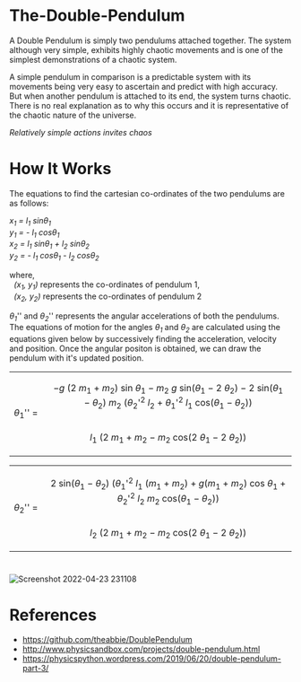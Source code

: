# The-Double-Pendulum
 A Double Pendulum is simply two pendulums attached together. The system although very simple, exhibits highly chaotic movements and is one of the simplest demonstrations of a chaotic system.
 
 A simple pendulum in comparison is a predictable system with its movements being very easy to ascertain and predict with high accuracy. But when another pendulum is attached to its end, the system turns chaotic. There is no real explanation as to why this occurs and it is representative of the chaotic nature of the universe.
 
 *Relatively simple actions invites chaos*

# How It Works

The equations to find the cartesian co-ordinates of the two pendulums are as follows:
 
*x<sub>1</sub> = l<sub>1</sub> sinθ<sub>1</sub> <br>*
*y<sub>1</sub> = - l<sub>1</sub> cosθ<sub>1</sub> <br>*
*x<sub>2</sub> = l<sub>1</sub> sinθ<sub>1</sub> + l<sub>2</sub> sinθ<sub>2</sub> <br>*
*y<sub>2</sub> = - l<sub>1</sub> cosθ<sub>1</sub> - l<sub>2</sub> cosθ<sub>2</sub> <br>*

where, <br>
&nbsp;&nbsp;*(x<sub>1</sub>, y<sub>1</sub>)* represents the co-ordinates of pendulum 1, <br>
&nbsp;&nbsp;*(x<sub>2</sub>, y<sub>2</sub>)* represents the co-ordinates of pendulum 2

*θ<sub>1</sub>*'' and *θ<sub>2</sub>*'' represents the angular accelerations of both the pendulums. The equations of motion for the angles  *θ<sub>1</sub>* and *θ<sub>2</sub>* are calculated using the equations given below by successively finding the acceleration, velocity and position. Once the angular positon is obtained, we can draw the pendulum with it's updated position.

<table class="fraction">
  <tbody>
    <tr>
      <td rowspan="2"><i>θ</i><sub>1</sub>''&nbsp;=&nbsp;</td>
      <td>
       <p align="center">
        −<i>g</i> (2 <i>m</i><sub>1</sub> + <i>m</i><sub>2</sub>) sin <i>θ</i
        ><sub>1</sub> − <i>m</i><sub>2</sub> <i>g</i> sin(<i>θ</i><sub>1</sub> −
        2 <i>θ</i><sub>2</sub>) − 2 sin(<i>θ</i><sub>1</sub> − <i>θ</i
        ><sub>2</sub>) <i>m</i><sub>2</sub> (<i>θ</i><sub>2</sub>'<sup>2</sup>
        <i>l</i><sub>2</sub> + <i>θ</i><sub>1</sub>'<sup>2</sup> <i>l</i
        ><sub>1</sub> cos(<i>θ</i><sub>1</sub> − <i>θ</i><sub>2</sub>))
        </p>
      </td>
    </tr>
    <tr>
      <td class="upper_line">
       <p align="center">
        <i>l</i><sub>1</sub> (2 <i>m</i><sub>1</sub> + <i>m</i><sub>2</sub> −
        <i>m</i><sub>2</sub> cos(2 <i>θ</i><sub>1</sub> − 2 <i>θ</i
        ><sub>2</sub>))
       </p>
      </td>
    </tr>
  </tbody>
</table>

<table class="fraction">
  <tbody>
    <tr>
      <td rowspan="2"><i>θ</i><sub>2</sub>''&nbsp;=&nbsp;</td>
      <td>
       <p align="center">
        2 sin(<i>θ</i><sub>1</sub> − <i>θ</i><sub>2</sub>) (<i>θ</i
        ><sub>1</sub>'<sup>2</sup> <i>l</i><sub>1</sub> (<i>m</i><sub>1</sub> +
        <i>m</i><sub>2</sub>) + <i>g</i>(<i>m</i><sub>1</sub> + <i>m</i
        ><sub>2</sub>) cos <i>θ</i><sub>1</sub> + <i>θ</i><sub>2</sub>'<sup
          >2</sup
        >
        <i>l</i><sub>2</sub> <i>m</i><sub>2</sub> cos(<i>θ</i><sub>1</sub> −
        <i>θ</i><sub>2</sub>))
        </p>
      </td>
    </tr>
    <tr>
      <td class="upper_line">
       <p align="center">
        <i>l</i><sub>2</sub> (2 <i>m</i><sub>1</sub> + <i>m</i><sub>2</sub> −
        <i>m</i><sub>2</sub> cos(2 <i>θ</i><sub>1</sub> − 2 <i>θ</i
        ><sub>2</sub>))
        </p>
      </td>
    </tr>
  </tbody>
</table>

#
![Screenshot 2022-04-23 231108](https://user-images.githubusercontent.com/84562594/164929720-81794d37-2162-4e37-8268-ad2abc1532ce.png)

# References

* https://github.com/theabbie/DoublePendulum
* http://www.physicsandbox.com/projects/double-pendulum.html
* https://physicspython.wordpress.com/2019/06/20/double-pendulum-part-3/

